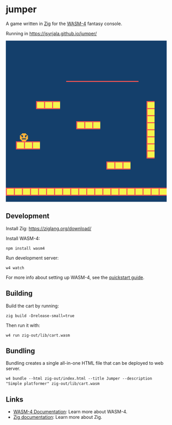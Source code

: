 # jumper

A game written in [Zig](https://ziglang.org/) for the [WASM-4](https://wasm4.org) fantasy console.

Running in https://jsyrjala.github.io/jumper/

![Screenshot](docs/screenshot.png)

## Development
Install Zig: https://ziglang.org/download/

Install WASM-4:
```shell
npm install wasm4
```

Run development server:
```shell
w4 watch
```

For more info about setting up WASM-4, see the [quickstart guide](https://wasm4.org/docs/getting-started/setup?code-lang=zig#quickstart).

## Building

Build the cart by running:

```shell
zig build -Drelease-small=true
```

Then run it with:

```shell
w4 run zig-out/lib/cart.wasm
```
## Bundling

Bundling creates a single all-in-one HTML file that can be deployed to web server.
```shell
w4 bundle --html zig-out/index.html --title Jumper --description "Simple platformer" zig-out/lib/cart.wasm
```

## Links

- [WASM-4 Documentation](https://wasm4.org/docs): Learn more about WASM-4.
- [Zig documentation](https://ziglang.org/documentation/0.9.1/): Learn more about Zig.
